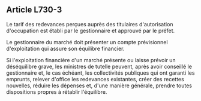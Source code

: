 Article L730-3
----
Le tarif des redevances perçues auprès des titulaires d'autorisation
d'occupation est établi par le gestionnaire et approuvé par le préfet.

Le gestionnaire du marché doit présenter un compte prévisionnel d'exploitation
qui assure son équilibre financier.

Si l'exploitation financière d'un marché présente ou laisse prévoir un
déséquilibre grave, les ministres de tutelle peuvent, après avoir conseillé le
gestionnaire et, le cas échéant, les collectivités publiques qui ont garanti les
emprunts, relever d'office les redevances existantes, créer des recettes
nouvelles, réduire les dépenses et, d'une manière générale, prendre toutes
dispositions propres à rétablir l'équilibre.
